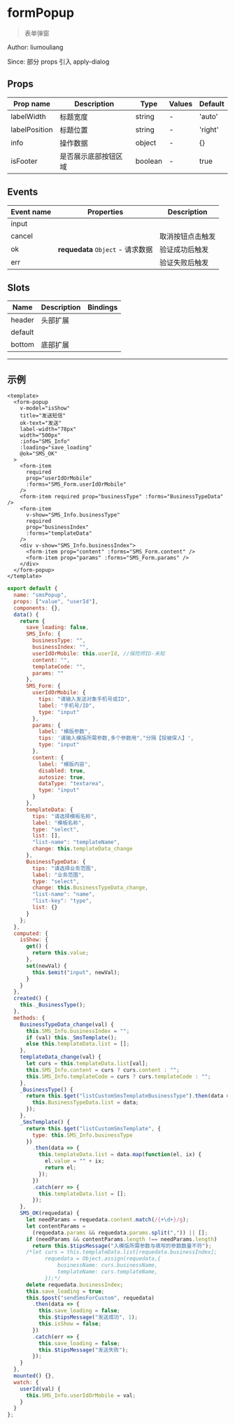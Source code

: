 # formPopup

> 表单弹窗

Author: liumouliang

Since: 部分 props 引入 apply-dialog

## Props

| Prop name     | Description          | Type    | Values | Default |
| ------------- | -------------------- | ------- | ------ | ------- |
| labelWidth    | 标题宽度             | string  | -      | 'auto'  |
| labelPosition | 标题位置             | string  | -      | 'right' |
| info          | 操作数据             | object  | -      | {}      |
| isFooter      | 是否展示底部按钮区域 | boolean | -      | true    |

## Events

| Event name | Properties                        | Description      |
| ---------- | --------------------------------- | ---------------- |
| input      |                                   |
| cancel     |                                   | 取消按钮点击触发 |
| ok         | **requedata** `Object` - 请求数据 | 验证成功后触发   |
| err        |                                   | 验证失败后触发   |

## Slots

| Name    | Description | Bindings |
| ------- | ----------- | -------- |
| header  | 头部扩展    |          |
| default |             |          |
| bottom  | 底部扩展    |          |

---

## 示例

```vue
<template>
  <form-popup
    v-model="isShow"
    title="发送短信"
    ok-text="发送"
    label-width="78px"
    width="500px"
    :info="SMS_Info"
    :loading="save_loading"
    @ok="SMS_OK"
  >
    <form-item
      required
      prop="userIdOrMobile"
      :forms="SMS_Form.userIdOrMobile"
    />
    <form-item required prop="businessType" :forms="BusinessTypeData" />
    <form-item
      v-show="SMS_Info.businessType"
      required
      prop="businessIndex"
      :forms="templateData"
    />
    <div v-show="SMS_Info.businessIndex">
      <form-item prop="content" :forms="SMS_Form.content" />
      <form-item prop="params" :forms="SMS_Form.params" />
    </div>
  </form-popup>
</template>
```

```js
export default {
  name: "smsPopup",
  props: ["value", "userId"],
  components: {},
  data() {
    return {
      save_loading: false,
      SMS_Info: {
        businessType: "",
        businessIndex: "",
        userIdOrMobile: this.userId, //保险师ID-未知
        content: "",
        templateCode: "",
        params: ""
      },
      SMS_Form: {
        userIdOrMobile: {
          tips: "请输入发送对象手机号或ID",
          label: "手机号/ID",
          type: "input"
        },
        params: {
          label: "模版参数",
          tips: '请输入模版所需参数,多个参数用","分隔【投被保人】',
          type: "input"
        },
        content: {
          label: "模版内容",
          disabled: true,
          autosize: true,
          dataType: "textarea",
          type: "input"
        }
      },
      templateData: {
        tips: "请选择模板名称",
        label: "模板名称",
        type: "select",
        list: [],
        "list-name": "templateName",
        change: this.templateData_change
      },
      BusinessTypeData: {
        tips: "请选择业务范围",
        label: "业务范围",
        type: "select",
        change: this.BusinessTypeData_change,
        "list-name": "name",
        "list-key": "type",
        list: {}
      }
    };
  },
  computed: {
    isShow: {
      get() {
        return this.value;
      },
      set(newVal) {
        this.$emit("input", newVal);
      }
    }
  },
  created() {
    this._BusinessType();
  },
  methods: {
    BusinessTypeData_change(val) {
      this.SMS_Info.businessIndex = "";
      if (val) this._SmsTemplate();
      else this.templateData.list = [];
    },
    templateData_change(val) {
      let curs = this.templateData.list[val];
      this.SMS_Info.content = curs ? curs.content : "";
      this.SMS_Info.templateCode = curs ? curs.templateCode : "";
    },
    _BusinessType() {
      return this.$get("listCustomSmsTemplateBusinessType").then(data => {
        this.BusinessTypeData.list = data;
      });
    },
    _SmsTemplate() {
      return this.$get("listCustomSmsTemplate", {
        type: this.SMS_Info.businessType
      })
        .then(data => {
          this.templateData.list = data.map(function(el, ix) {
            el.value = "" + ix;
            return el;
          });
        })
        .catch(err => {
          this.templateData.list = [];
        });
    },
    SMS_OK(requedata) {
      let needParams = requedata.content.match(/{+\d+}/g);
      let contentParams =
        (requedata.params && requedata.params.split(",")) || [];
      if (needParams && contentParams.length !== needParams.length)
        return this.$tipsMessage("入模版所需参数与填写的参数数量不符");
      /*let curs = this.templateData.list[requedata.businessIndex];
            requedata = Object.assign(requedata,{
                businessName: curs.businessName,
                templateName: curs.templateName,
            });*/
      delete requedata.businessIndex;
      this.save_loading = true;
      this.$post("sendSmsForCustom", requedata)
        .then(data => {
          this.save_loading = false;
          this.$tipsMessage("发送成功", 1);
          this.isShow = false;
        })
        .catch(err => {
          this.save_loading = false;
          this.$tipsMessage("发送失败");
        });
    }
  },
  mounted() {},
  watch: {
    userId(val) {
      this.SMS_Info.userIdOrMobile = val;
    }
  }
};
```
